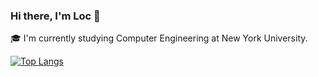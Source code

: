 ### Hi there, I'm Loc 👋

🎓 I'm currently studying Computer Engineering at New York University.

[![Top Langs](https://github-readme-stats.vercel.app/api/top-langs/?username=tranhlok&layout=pie)](https://github.com/anuraghazra/github-readme-stats)

<!--

- 🔭 I’m currently working on ...
- 🌱 I’m currently learning ...
- 👯 I’m looking to collaborate on ...
- 🤔 I’m looking for help with ...
- 💬 Ask me about ...
- 📫 How to reach me: ...
- 😄 Pronouns: ...
- ⚡ Fun fact: ...
-->
